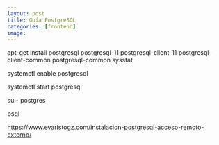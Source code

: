 ```yaml
---
layout: post
title: Guía PostgreSQL
categories: [frontend]
image: 
---
```


apt-get install postgresql postgresql-11 postgresql-client-11
  postgresql-client-common postgresql-common sysstat

systemctl enable postgresql

systemctl start postgresql

su - postgres

psql




https://www.evaristogz.com/instalacion-postgresql-acceso-remoto-externo/